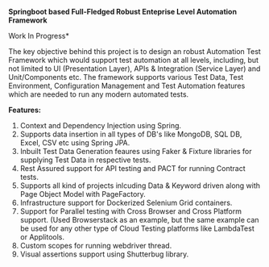 **Springboot based Full-Fledged Robust Enteprise Level Automation Framework**

Work In Progress*

The key objective behind this project is to design an robust Automation Test Framework which would support test automation at all levels, including, but not limited to UI (Presentation Layer), APIs & Integration (Service Layer) and Unit/Components etc. The framework supports various Test Data, Test Environment, Configuration Management and Test Automation features which are needed to run any modern automated tests. 

**Features:**
1. Context and Dependency Injection using Spring.
2. Supports data insertion in all types of DB's like MongoDB, SQL DB, Excel, CSV etc using Spring JPA.
3. Inbuilt Test Data Generation feaures using Faker & Fixture libraries for supplying Test Data in respective tests.
4. Rest Assured support for API testing and PACT for running Contract tests. 
5. Supports all kind of projects inlcuding Data & Keyword driven along with Page Object Model with PageFactory.
6. Infrastructure support for Dockerized Selenium Grid containers.  
7. Support for Parallel testing with Cross Browser and Cross Platform support. (Used Browserstack as an example, but the same example can be used for any other type of Cloud Testing platforms like LambdaTest or Applitools. 
8. Custom scopes for running webdriver thread.
9. Visual assertions support using Shutterbug library.






